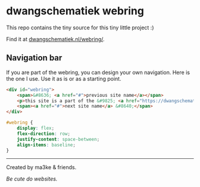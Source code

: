 # dwangschematiek webring

This repo contains the tiny source for this tiny little project :)

Find it at [dwangschematiek.nl/webring/](https://dwangschematiek.nl/webring/).

## Navigation bar

If you are part of the webring, you can design your own navigation.
Here is the one I use.
Use it as is or as a starting point.

```html
<div id="webring">
    <span>&#8636; <a href="#">previous site name</a></span>
    <p>this site is a part of the &#9825; <a href="https://dwangschematiek.nl/webring/" target="_blank">dwangschematiek webring</a> &#9825;</p>
    <span><a href="#">next site name</a> &#8640;</span>
</div>
```

```css
#webring {
    display: flex;
    flex-direction: row;
    justify-content: space-between;
    align-items: baseline;
}
```

---

Created by ma3ke & friends.

_Be cute do websites._
